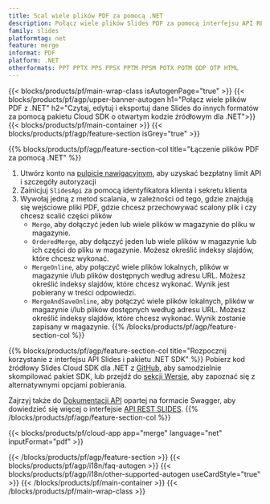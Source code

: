 ```yaml
---
title: Scal wiele plików PDF za pomocą .NET
description: Połącz wiele plików Slides PDF za pomocą interfejsu API REST i pakietu .NET SDK o otwartym kodzie źródłowym
family: slides
platformtag: net
feature: merge
informat: PDF
platform: .NET
otherformats: PPT PPTX PPS PPSX PPTM PPSM POTX POTM ODP OTP HTML
---
```


{{< blocks/products/pf/main-wrap-class isAutogenPage="true" >}}
{{< blocks/products/pf/agp/upper-banner-autogen h1="Połącz wiele plików PDF z .NET" h2="Czytaj, edytuj i eksportuj dane Slides do innych formatów za pomocą pakietu Cloud SDK o otwartym kodzie źródłowym dla .NET">}}
{{< blocks/products/pf/main-container >}}
{{< blocks/products/pf/agp/feature-section isGrey="true" >}}

{{% blocks/products/pf/agp/feature-section-col title="Łączenie plików PDF za pomocą .NET" %}}
1. Utwórz konto na <a href="https://dashboard.aspose.cloud/">pulpicie nawigacyjnym</a>, aby uzyskać bezpłatny limit API i szczegóły autoryzacji
1. Zainicjuj ```SlidesApi``` za pomocą identyfikatora klienta i sekretu klienta
1. Wywołaj jedną z metod scalania, w zależności od tego, gdzie znajdują się wejściowe pliki PDF, gdzie chcesz przechowywać scalony plik i czy chcesz scalić części plików
    - ```Merge```, aby dołączyć jeden lub wiele plików w magazynie do pliku w magazynie.
    - ```OrderedMerge```, aby dołączyć jeden lub wiele plików w magazynie lub ich części do pliku w magazynie. Możesz określić indeksy slajdów, które chcesz wykonać.
    - ```MergeOnline```, aby połączyć wiele plików lokalnych, plików w magazynie i/lub plików dostępnych według adresu URL. Możesz określić indeksy slajdów, które chcesz wykonać. Wynik jest pobierany w treści odpowiedzi.
    - ```MergeAndSaveOnline```, aby połączyć wiele plików lokalnych, plików w magazynie i/lub plików dostępnych według adresu URL. Możesz określić indeksy slajdów, które chcesz wykonać. Wynik zostanie zapisany w magazynie.
{{% /blocks/products/pf/agp/feature-section-col %}}

{{% blocks/products/pf/agp/feature-section-col title="Rozpocznij korzystanie z interfejsu API Slides i pakietu .NET SDK" %}}
Pobierz kod źródłowy Slides Cloud SDK dla .NET z [GitHub](https://github.com/aspose-slides-cloud/aspose-slides-cloud-dotnet), aby samodzielnie skompilować pakiet SDK, lub przejdź do [sekcji Wersje](https://releases.aspose.cloud/), aby zapoznać się z alternatywnymi opcjami pobierania.

Zajrzyj także do [Dokumentacji API](https://apireference.aspose.cloud/slides/) opartej na formacie Swagger, aby dowiedzieć się więcej o interfejsie [API REST SLIDES](https://products.aspose.cloud/slides/curl/).
{{% /blocks/products/pf/agp/feature-section-col %}}

{{< blocks/products/pf/cloud-app app="merge" language="net" inputFormat="pdf" >}}

{{< /blocks/products/pf/agp/feature-section >}}
{{< blocks/products/pf/agp/i18n/faq-autogen >}}
{{< blocks/products/pf/agp/i18n/other-supported-autogen useCardStyle="true" >}}
{{< /blocks/products/pf/main-container >}}
{{< /blocks/products/pf/main-wrap-class >}}